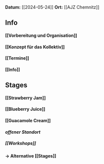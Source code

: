 **Datum:** [[2024-05-24]]
**Ort:** [[AJZ Chemnitz]]
## Info
#### [[Vorbereitung und Organisation]]
#### [[Konzept für das Kollektiv]]
#### [[Termine]]
#### [[Info]]
## Stages 
#### [[Strawberry Jam]]
#### [[Blueberry Juice]]
#### [[Guacamole Cream]]
#### _offener Standort_
#####       [[Workshops]]

#### -> Alternative [[Stages]]

